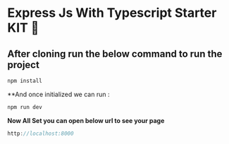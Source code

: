 # Express Js With Typescript Starter KIT 🙌

## After cloning run the below command to run the project

```js
npm install
```
**And once initialized we can run :

```js
npm run dev
```

**Now All Set you can open below url to see your page**

```js 
http://localhost:8000
```


